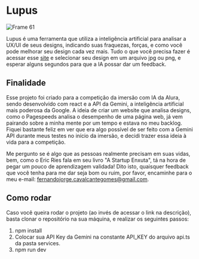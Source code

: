 # Lupus

![Frame 61](https://github.com/nandowastaken/lupus/assets/79945109/c3928be5-d132-46e2-be95-b943be6520c8)


Lupus é uma ferramenta que utiliza a inteligência artificial para analisar a UX/UI de seus designs, indicando suas fraquezas, forças, e como você pode melhorar seu design cada vez mais. Tudo o que você precisa fazer é acessar esse <a href="https://ux-analysis-tool.vercel.app/" target="blank">site</a> e selecionar seu design em um arquivo jpg ou png, e esperar alguns segundos para que a IA possar dar um feedback.

## Finalidade

Esse projeto foi criado para a competição da imersão com IA da Alura, sendo desenvolvido com react e a API da Gemini, a inteligência artificial mais poderosa da Google. A ideia de criar um website que analisa designs, como o Pagespeeds analisa o desempenho de uma página web, já vem pairando sobre a minha mente por um tempo e estava no meu backlog. Fiquei bastante feliz em ver que era algo possível de ser feito com a Gemini API durante meus testes no início da imersão, e decidi trazer essa ideia à vida para a competição.

Me pergunto se é algo que as pessoas realmente precisam em suas vidas, bem, como o Eric Ries fala em seu livro "A Startup Enxuta", tá na hora de pegar um pouco de aprendizagem validada! Dito isto, quaisquer feedback que você tenha para me dar seja bom ou ruim, por favor, encaminhe para o meu e-mail: fernandojorge.cavalcantegomes@gmail.com. 


## Como rodar

Caso você queira rodar o projeto (ao invés de acessar o link na descrição), basta clonar o repositório na sua máquina, e realizar os seguintes passos:

1. npm install
2. Colocar sua API Key da Gemini na constante API_KEY do arquivo api.ts da pasta services.
3. npm run dev

